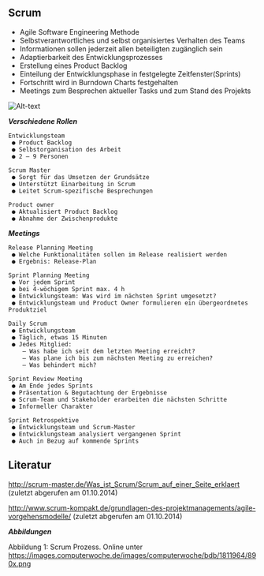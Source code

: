 Scrum
--
* Agile Software Engineering Methode
* Selbstverantwortliches und selbst organisiertes Verhalten des Teams
* Informationen sollen jederzeit allen beteiligten zugänglich sein
* Adaptierbarkeit des Entwicklungsprozesses
* Erstellung eines Product Backlog
* Einteilung der Entwicklungsphase in festgelegte Zeitfenster(Sprints)
* Fortschritt wird in Burndown Charts festgehalten
* Meetings zum Besprechen aktueller Tasks und zum Stand des Projekts

![Alt-text](https://images.computerwoche.de/images/computerwoche/bdb/1811964/890x.png)

 __*Verschiedene Rollen*__

	Entwicklungsteam
	 ● Product Backlog
	 ● Selbstorganisation des Arbeit
	 ● 2 – 9 Personen

	Scrum Master
	 ● Sorgt für das Umsetzen der Grundsätze
	 ● Unterstützt Einarbeitung in Scrum 
	 ● Leitet Scrum-spezifische Besprechungen

	Product owner
	 ● Aktualisiert Product Backlog
	 ● Abnahme der Zwischenprodukte

__*Meetings*__

	Release Planning Meeting
	 ● Welche Funktionalitäten sollen im Release realisiert werden
	 ● Ergebnis: Release-Plan

	Sprint Planning Meeting
	 ● Vor jedem Sprint 
	 ● bei 4-wöchigem Sprint max. 4 h
	 ● Entwicklungsteam: Was wird im nächsten Sprint umgesetzt?
	 ● Entwicklungsteam und Product Owner formulieren ein übergeordnetes Produktziel

	Daily Scrum
	 ● Entwicklungsteam
	 ● Täglich, etwas 15 Minuten
	 ● Jedes Mitglied:
		– Was habe ich seit dem letzten Meeting erreicht?
		– Was plane ich bis zum nächsten Meeting zu erreichen?
		– Was behindert mich?

	Sprint Review Meeting
	 ● Am Ende jedes Sprints
	 ● Präsentation & Begutachtung der Ergebnisse 
	 ● Scrum-Team und Stakeholder erarbeiten die nächsten Schritte
	 ● Informeller Charakter

	Sprint Retrospektive
	 ● Entwicklungsteam und Scrum-Master
	 ● Entwicklungsteam analysiert vergangenen Sprint
	 ● Auch in Bezug auf kommende Sprints

Literatur
--
http://scrum-master.de/Was_ist_Scrum/Scrum_auf_einer_Seite_erklaert
(zuletzt abgerufen am 01.10.2014)

http://www.scrum-kompakt.de/grundlagen-des-projektmanagements/agile-vorgehensmodelle/
(zuletzt abgerufen am 01.10.2014)

__*Abbildungen*__

Abbildung 1: Scrum Prozess. Online unter https://images.computerwoche.de/images/computerwoche/bdb/1811964/890x.png
